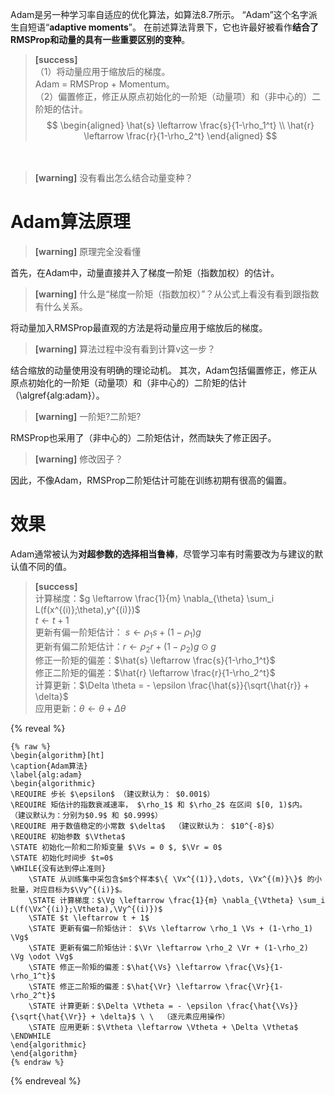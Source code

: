 Adam是另一种学习率自适应的优化算法，如算法8.7所示。
“Adam”这个名字派生自短语“**adaptive moments**”。
在前述算法背景下，它也许最好被看作**结合了RMSProp和动量的具有一些重要区别的变种**。   
> **[success]**  
（1）将动量应用于缩放后的梯度。  
Adam = RMSProp + Momentum。  
（2）偏置修正，修正从原点初始化的一阶矩（动量项）和（非中心的）二阶矩的估计。  
$$
\begin{aligned}
\hat{s} \leftarrow \frac{s}{1-\rho_1^t} \\  
\hat{r} \leftarrow \frac{r}{1-\rho_2^t}
\end{aligned}
$$

　　  
> **[warning]** 没有看出怎么结合动量变种？  

# Adam算法原理  

> **[warning]** 原理完全没看懂  

首先，在Adam中，动量直接并入了梯度一阶矩（指数加权）的估计。  
> **[warning]** 什么是“梯度一阶矩（指数加权）”？从公式上看没有看到跟指数有什么关系。  

将动量加入RMSProp最直观的方法是将动量应用于缩放后的梯度。  
> **[warning]** 算法过程中没有看到计算v这一步？  

结合缩放的动量使用没有明确的理论动机。
其次，Adam包括偏置修正，修正从原点初始化的一阶矩（动量项）和（非中心的）二阶矩的估计（\algref{alg:adam}）。  
> **[warning]** 一阶矩?二阶矩?  

RMSProp也采用了（非中心的）二阶矩估计，然而缺失了修正因子。  
> **[warning]** 修改因子？  

因此，不像Adam，RMSProp二阶矩估计可能在训练初期有很高的偏置。  

# 效果

Adam通常被认为**对超参数的选择相当鲁棒**，尽管学习率有时需要改为与建议的默认值不同的值。

> **[success]**  
计算梯度：$g \leftarrow \frac{1}{m} \nabla_{\theta} \sum_i L(f(x^{(i)};\theta),y^{(i)})$   
$t \leftarrow t + 1$  
更新有偏一阶矩估计： $s \leftarrow \rho_1 s + (1-\rho_1) g$  
更新有偏二阶矩估计：$r \leftarrow \rho_2 r + (1-\rho_2) g \odot g$  
修正一阶矩的偏差：$\hat{s} \leftarrow \frac{s}{1-\rho_1^t}$  
修正二阶矩的偏差：$\hat{r} \leftarrow \frac{r}{1-\rho_2^t}$  
计算更新：$\Delta \theta = - \epsilon \frac{\hat{s}}{\sqrt{\hat{r}} + \delta}$  
应用更新：$\theta \leftarrow \theta + \Delta \theta$  

{% reveal %}
```
{% raw %}
\begin{algorithm}[ht]
\caption{Adam算法}
\label{alg:adam}
\begin{algorithmic}
\REQUIRE 步长 $\epsilon$ （建议默认为： $0.001$）
\REQUIRE 矩估计的指数衰减速率， $\rho_1$ 和 $\rho_2$ 在区间 $[0, 1)$内。
（建议默认为：分别为$0.9$ 和 $0.999$）
\REQUIRE 用于数值稳定的小常数 $\delta$  （建议默认为： $10^{-8}$）
\REQUIRE 初始参数 $\Vtheta$
\STATE 初始化一阶和二阶矩变量 $\Vs = 0 $, $\Vr = 0$
\STATE 初始化时间步 $t=0$ 
\WHILE{没有达到停止准则}
    \STATE 从训练集中采包含$m$个样本$\{ \Vx^{(1)},\dots, \Vx^{(m)}\}$ 的小批量，对应目标为$\Vy^{(i)}$。
    \STATE 计算梯度：$\Vg \leftarrow \frac{1}{m} \nabla_{\Vtheta} \sum_i L(f(\Vx^{(i)};\Vtheta),\Vy^{(i)})$ 
    \STATE $t \leftarrow t + 1$
    \STATE 更新有偏一阶矩估计： $\Vs \leftarrow \rho_1 \Vs + (1-\rho_1) \Vg$
    \STATE 更新有偏二阶矩估计：$\Vr \leftarrow \rho_2 \Vr + (1-\rho_2) \Vg \odot \Vg$
    \STATE 修正一阶矩的偏差：$\hat{\Vs} \leftarrow \frac{\Vs}{1-\rho_1^t}$
    \STATE 修正二阶矩的偏差：$\hat{\Vr} \leftarrow \frac{\Vr}{1-\rho_2^t}$
    \STATE 计算更新：$\Delta \Vtheta = - \epsilon \frac{\hat{\Vs}}{\sqrt{\hat{\Vr}} + \delta}$ \ \  （逐元素应用操作）
    \STATE 应用更新：$\Vtheta \leftarrow \Vtheta + \Delta \Vtheta$
\ENDWHILE
\end{algorithmic}
\end{algorithm}
{% endraw %}
```
{% endreveal %}